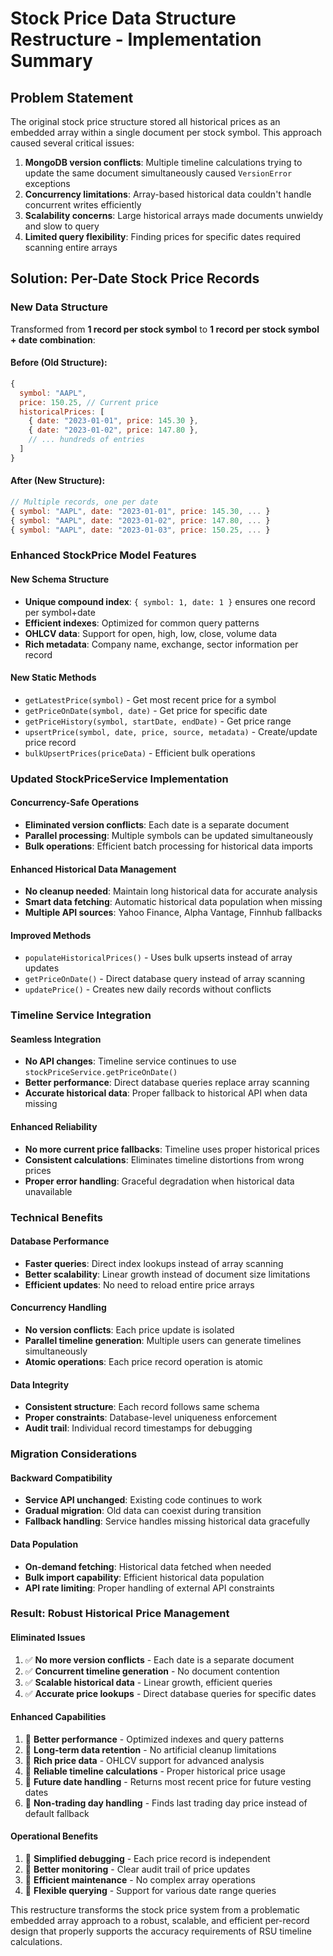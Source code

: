 # Stock Price Data Structure Restructure - Implementation Summary

## Problem Statement
The original stock price structure stored all historical prices as an embedded array within a single document per stock symbol. This approach caused several critical issues:

1. **MongoDB version conflicts**: Multiple timeline calculations trying to update the same document simultaneously caused `VersionError` exceptions
2. **Concurrency limitations**: Array-based historical data couldn't handle concurrent writes efficiently
3. **Scalability concerns**: Large historical arrays made documents unwieldy and slow to query
4. **Limited query flexibility**: Finding prices for specific dates required scanning entire arrays

## Solution: Per-Date Stock Price Records

### New Data Structure
Transformed from **1 record per stock symbol** to **1 record per stock symbol + date combination**:

#### Before (Old Structure):
```javascript
{
  symbol: "AAPL",
  price: 150.25, // Current price
  historicalPrices: [
    { date: "2023-01-01", price: 145.30 },
    { date: "2023-01-02", price: 147.80 },
    // ... hundreds of entries
  ]
}
```

#### After (New Structure):
```javascript
// Multiple records, one per date
{ symbol: "AAPL", date: "2023-01-01", price: 145.30, ... }
{ symbol: "AAPL", date: "2023-01-02", price: 147.80, ... }
{ symbol: "AAPL", date: "2023-01-03", price: 150.25, ... }
```

### Enhanced StockPrice Model Features

#### New Schema Structure
- **Unique compound index**: `{ symbol: 1, date: 1 }` ensures one record per symbol+date
- **Efficient indexes**: Optimized for common query patterns
- **OHLCV data**: Support for open, high, low, close, volume data
- **Rich metadata**: Company name, exchange, sector information per record

#### New Static Methods
- `getLatestPrice(symbol)` - Get most recent price for a symbol
- `getPriceOnDate(symbol, date)` - Get price for specific date
- `getPriceHistory(symbol, startDate, endDate)` - Get price range
- `upsertPrice(symbol, date, price, source, metadata)` - Create/update price record
- `bulkUpsertPrices(priceData)` - Efficient bulk operations

### Updated StockPriceService Implementation

#### Concurrency-Safe Operations
- **Eliminated version conflicts**: Each date is a separate document
- **Parallel processing**: Multiple symbols can be updated simultaneously
- **Bulk operations**: Efficient batch processing for historical data imports

#### Enhanced Historical Data Management
- **No cleanup needed**: Maintain long historical data for accurate analysis
- **Smart data fetching**: Automatic historical data population when missing
- **Multiple API sources**: Yahoo Finance, Alpha Vantage, Finnhub fallbacks

#### Improved Methods
- `populateHistoricalPrices()` - Uses bulk upserts instead of array updates
- `getPriceOnDate()` - Direct database query instead of array scanning
- `updatePrice()` - Creates new daily records without conflicts

### Timeline Service Integration

#### Seamless Integration
- **No API changes**: Timeline service continues to use `stockPriceService.getPriceOnDate()`
- **Better performance**: Direct database queries replace array scanning
- **Accurate historical data**: Proper fallback to historical API when data missing

#### Enhanced Reliability
- **No more current price fallbacks**: Timeline uses proper historical prices
- **Consistent calculations**: Eliminates timeline distortions from wrong prices
- **Proper error handling**: Graceful degradation when historical data unavailable

### Technical Benefits

#### Database Performance
- **Faster queries**: Direct index lookups instead of array scanning
- **Better scalability**: Linear growth instead of document size limitations
- **Efficient updates**: No need to reload entire price arrays

#### Concurrency Handling
- **No version conflicts**: Each price update is isolated
- **Parallel timeline generation**: Multiple users can generate timelines simultaneously
- **Atomic operations**: Each price record operation is atomic

#### Data Integrity
- **Consistent structure**: Each record follows same schema
- **Proper constraints**: Database-level uniqueness enforcement
- **Audit trail**: Individual record timestamps for debugging

### Migration Considerations

#### Backward Compatibility
- **Service API unchanged**: Existing code continues to work
- **Gradual migration**: Old data can coexist during transition
- **Fallback handling**: Service handles missing historical data gracefully

#### Data Population
- **On-demand fetching**: Historical data fetched when needed
- **Bulk import capability**: Efficient historical data population
- **API rate limiting**: Proper handling of external API constraints

### Result: Robust Historical Price Management

#### Eliminated Issues
1. ✅ **No more version conflicts** - Each date is a separate document
2. ✅ **Concurrent timeline generation** - No document contention
3. ✅ **Scalable historical data** - Linear growth, efficient queries
4. ✅ **Accurate price lookups** - Direct database queries for specific dates

#### Enhanced Capabilities
1. 🚀 **Better performance** - Optimized indexes and query patterns
2. 🚀 **Long-term data retention** - No artificial cleanup limitations
3. 🚀 **Rich price data** - OHLCV support for advanced analysis
4. 🚀 **Reliable timeline calculations** - Proper historical price usage
5. 🚀 **Future date handling** - Returns most recent price for future vesting dates
6. 🚀 **Non-trading day handling** - Finds last trading day price instead of default fallback

#### Operational Benefits
1. 💪 **Simplified debugging** - Each price record is independent
2. 💪 **Better monitoring** - Clear audit trail of price updates
3. 💪 **Efficient maintenance** - No complex array operations
4. 💪 **Flexible querying** - Support for various date range queries

This restructure transforms the stock price system from a problematic embedded array approach to a robust, scalable, and efficient per-record design that properly supports the accuracy requirements of RSU timeline calculations.
